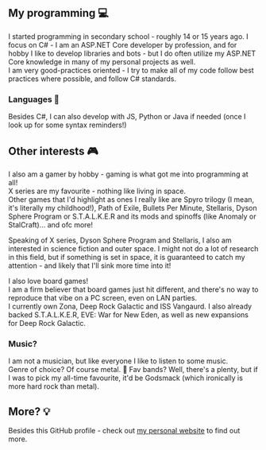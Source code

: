 ## My programming 💻
I started programming in secondary school - roughly 14 or 15 years ago. I focus on C# - I am an ASP.NET Core developer by profession, and for hobby I like to develop libraries and bots - but I do often utilize my ASP.NET Core knowledge in many of my personal projects as well.  
I am very good-practices oriented - I try to make all of my code follow best practices where possible, and follow C# standards.

### Languages 💬
Besides C#, I can also develop with JS, Python or Java if needed (once I look up for some syntax reminders!)

## Other interests 🎮
I also am a gamer by hobby - gaming is what got me into programming at all!  
X series are my favourite - nothing like living in space.  
Other games that I'd highlight as ones I really like are Spyro trilogy (I mean, it's literally my childhood!), Path of Exile, Bullets Per Minute, Stellaris, Dyson Sphere Program or S.T.A.L.K.E.R and its mods and spinoffs (like Anomaly or StalCraft)... and ofc more!

Speaking of X series, Dyson Sphere Program and Stellaris, I also am interested in science fiction and outer space. I might not do a lot of research in this field, but if something is set in space, it is guaranteed to catch my attention - and likely that I'll sink more time into it!

I also love board games!  
I am a firm believer that board games just hit different, and there's no way to reproduce that vibe on a PC screen, even on LAN parties.  
I currently own Zona, Deep Rock Galactic and ISS Vangaurd. I also already backed S.T.A.L.K.E.R, EVE: War for New Eden, as well as new expansions for Deep Rock Galactic.

### Music?
I am not a musician, but like everyone I like to listen to some music.  
Genre of choice? Of course metal. 🤘
Fav bands? Well, there's a plenty, but if I was to pick my all-time favourite, it'd be Godsmack (which ironically is more hard rock than metal).

## More? 💡
Besides this GitHub profile - check out [my personal website](https://tehgm.net) to find out more.

<!--
**TehGM/tehgm** is a ✨ _special_ ✨ repository because its `README.md` (this file) appears on your GitHub profile.

Here are some ideas to get you started:

- 🔭 I’m currently working on ...
- 🌱 I’m currently learning ...
- 👯 I’m looking to collaborate on ...
- 🤔 I’m looking for help with ...
- 💬 Ask me about ...
- 📫 How to reach me: ...
- 😄 Pronouns: ...
- ⚡ Fun fact: ...
-->
